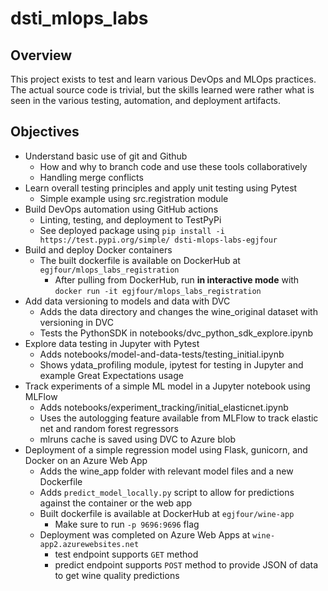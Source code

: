 # dsti_mlops_labs

## Overview
This project exists to test and learn various DevOps and MLOps practices. The actual source code is trivial, but the skills learned were rather what is seen in the various testing, automation, and deployment artifacts.

## Objectives
- Understand basic use of git and Github
    - How and why to branch code and use these tools collaboratively
    - Handling merge conflicts
- Learn overall testing principles and apply unit testing using Pytest
    - Simple example using src.registration module
- Build DevOps automation using GitHub actions
    - Linting, testing, and deployment to TestPyPi
    - See deployed package using `pip install -i https://test.pypi.org/simple/ dsti-mlops-labs-egjfour`
- Build and deploy Docker containers
    - The built dockerfile is available on DockerHub at `egjfour/mlops_labs_registration`
        - After pulling from DockerHub, run **in interactive mode** with `docker run -it egjfour/mlops_labs_registration`
- Add data versioning to models and data with DVC
    - Adds the data directory and changes the wine_original dataset with versioning in DVC
    - Tests the PythonSDK in notebooks/dvc_python_sdk_explore.ipynb
- Explore data testing in Jupyter with Pytest
    - Adds notebooks/model-and-data-tests/testing_initial.ipynb
    - Shows ydata_profiling module, ipytest for testing in Jupyter and example Great Expectations usage
- Track experiments of a simple ML model in a Jupyter notebook using MLFlow
    - Adds notebooks/experiment_tracking/initial_elasticnet.ipynb
    - Uses the autologging feature available from MLFlow to track elastic net and random forest regressors
    - mlruns cache is saved using DVC to Azure blob
- Deployment of a simple regression model using Flask, gunicorn, and Docker on an Azure Web App
    - Adds the wine_app folder with relevant model files and a new Dockerfile
    - Adds `predict_model_locally.py` script to allow for predictions against the container or the web app
    - Built dockerfile is available at DockerHub at `egjfour/wine-app`
        - Make sure to run `-p 9696:9696` flag
    - Deployment was completed on Azure Web Apps at `wine-app2.azurewebsites.net`
        - test endpoint supports `GET` method
        - predict endpoint supports `POST` method to provide JSON of data to get wine quality predictions
